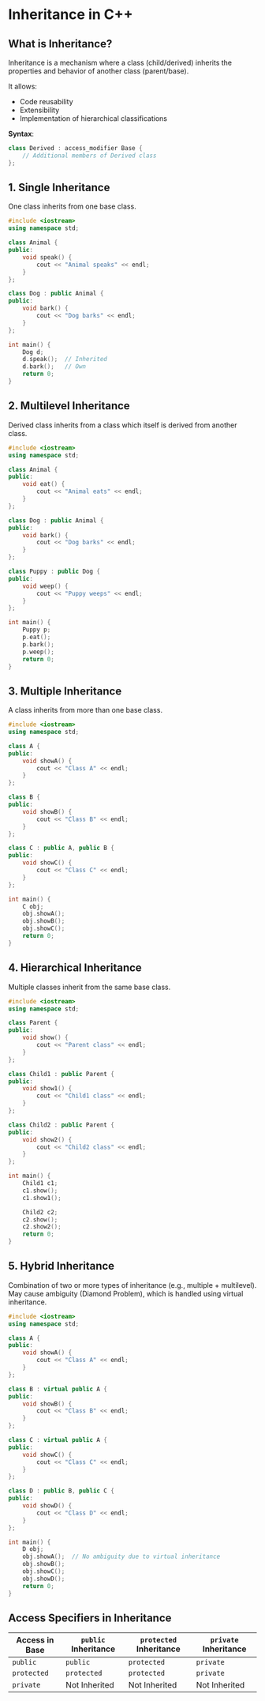 # Inheritance in C++
## What is Inheritance?
Inheritance is a mechanism where a class (child/derived) inherits the properties and behavior of another class (parent/base).

It allows:
- Code reusability
- Extensibility
- Implementation of hierarchical classifications

**Syntax**:
```cpp
class Derived : access_modifier Base {
    // Additional members of Derived class
};

```
## 1.  Single Inheritance
One class inherits from one base class.
```cpp
#include <iostream>
using namespace std;

class Animal {
public:
    void speak() {
        cout << "Animal speaks" << endl;
    }
};

class Dog : public Animal {
public:
    void bark() {
        cout << "Dog barks" << endl;
    }
};

int main() {
    Dog d;
    d.speak();  // Inherited
    d.bark();   // Own
    return 0;
}


```
## 2. Multilevel Inheritance
Derived class inherits from a class which itself is derived from another class.
```cpp
#include <iostream>
using namespace std;

class Animal {
public:
    void eat() {
        cout << "Animal eats" << endl;
    }
};

class Dog : public Animal {
public:
    void bark() {
        cout << "Dog barks" << endl;
    }
};

class Puppy : public Dog {
public:
    void weep() {
        cout << "Puppy weeps" << endl;
    }
};

int main() {
    Puppy p;
    p.eat();
    p.bark();
    p.weep();
    return 0;
}

```
## 3. Multiple Inheritance
A class inherits from more than one base class.
```cpp
#include <iostream>
using namespace std;

class A {
public:
    void showA() {
        cout << "Class A" << endl;
    }
};

class B {
public:
    void showB() {
        cout << "Class B" << endl;
    }
};

class C : public A, public B {
public:
    void showC() {
        cout << "Class C" << endl;
    }
};

int main() {
    C obj;
    obj.showA();
    obj.showB();
    obj.showC();
    return 0;
}

```
## 4. Hierarchical Inheritance
Multiple classes inherit from the same base class.
```cpp
#include <iostream>
using namespace std;

class Parent {
public:
    void show() {
        cout << "Parent class" << endl;
    }
};

class Child1 : public Parent {
public:
    void show1() {
        cout << "Child1 class" << endl;
    }
};

class Child2 : public Parent {
public:
    void show2() {
        cout << "Child2 class" << endl;
    }
};

int main() {
    Child1 c1;
    c1.show();
    c1.show1();

    Child2 c2;
    c2.show();
    c2.show2();
    return 0;
}

```

## 5. Hybrid Inheritance
Combination of two or more types of inheritance (e.g., multiple + multilevel). May cause ambiguity (Diamond Problem), which is handled using virtual inheritance.
```cpp
#include <iostream>
using namespace std;

class A {
public:
    void showA() {
        cout << "Class A" << endl;
    }
};

class B : virtual public A {
public:
    void showB() {
        cout << "Class B" << endl;
    }
};

class C : virtual public A {
public:
    void showC() {
        cout << "Class C" << endl;
    }
};

class D : public B, public C {
public:
    void showD() {
        cout << "Class D" << endl;
    }
};

int main() {
    D obj;
    obj.showA();  // No ambiguity due to virtual inheritance
    obj.showB();
    obj.showC();
    obj.showD();
    return 0;
}
```

## Access Specifiers in Inheritance
| Access in Base | `public` Inheritance | `protected` Inheritance | `private` Inheritance |
| -------------- | -------------------- | ----------------------- | --------------------- |
| `public`       | `public`             | `protected`             | `private`             |
| `protected`    | `protected`          | `protected`             | `private`             |
| `private`      | Not Inherited        | Not Inherited           | Not Inherited         |





